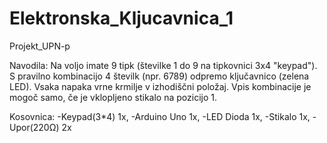 # Elektronska_Kljucavnica_1
Projekt_UPN-p

Navodila:
Na voljo imate 9 tipk (številke 1 do 9 na tipkovnici 3x4 "keypad"). S pravilno kombinacijo 4 številk (npr. 6789) odpremo ključavnico (zelena LED). Vsaka napaka vrne krmilje v izhodiščni položaj. Vpis kombinacije je mogoč samo, če je vklopljeno stikalo na pozicijo 1.



Kosovnica:
   -Keypad(3*4)  1x,
   -Arduino Uno  1x,
   -LED Dioda    1x,
   -Stikalo      1x,
   -Upor(220Ω)   2x
   
